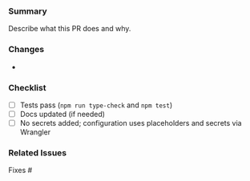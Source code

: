 ### Summary

Describe what this PR does and why.

### Changes

-

### Checklist

- [ ] Tests pass (`npm run type-check` and `npm test`)
- [ ] Docs updated (if needed)
- [ ] No secrets added; configuration uses placeholders and secrets via Wrangler

### Related Issues

Fixes #

